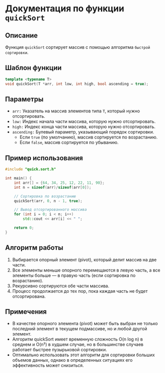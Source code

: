 # Документация по функции `quickSort`

## Описание

Функция `quickSort` сортирует массив с помощью алгоритма `быстрой сортировки`.

## Шаблон функции

```cpp
template <typename T>
void quickSort(T *arr, int low, int high, bool ascending = true);
```

## Параметры

- `arr:` Указатель на массив элементов типа `T`, который нужно отсортировать.
- `low:` Индекс начала части массива, которую нужно отсортировать.
- `high:` Индекс конца части массива, которую нужно отсортировать.
- `ascending:` Булевый параметр, указывающий порядок сортировки.
  - Если `true` (по умолчанию), массив сортируется по возрастанию.
  - Если `false`, массив сортируется по убыванию.

## Пример использования

```cpp
#include "quick.sort.h"

int main() {
    int arr[] = {64, 34, 25, 12, 22, 11, 90};
    int n = sizeof(arr)/sizeof(arr[0]);

    // Сортировка по возрастанию
    quickSort(arr, 0, n - 1, true);

    // Вывод отсортированного массива
    for (int i = 0; i < n; i++)
        std::cout << arr[i] << " ";

    return 0;
}
```

## Алгоритм работы

1. Выбирается опорный элемент (pivot), который делит массив на две части.
2. Все элементы меньше опорного перемещаются в левую часть, а все элементы больше — в правую часть (если сортировка по возрастанию).
3. Рекурсивно сортируются обе части массива.
4. Процесс продолжается до тех пор, пока каждая часть не будет отсортирована.

## Примечения

- В качестве опорного элемента (pivot) может быть выбран не только последний элемент в текущем подмассиве, но и любой другой элемент.
- Алгоритм quickSort имеет временную сложность O(n log n) в среднем и O(n²) в худшем случае, но в большинстве случаев работает быстрее пузырьковой сортировки.
- Оптимально использовать этот алгоритм для сортировки больших объемов данных, однако в определенных ситуациях его эффективность может снизиться.
